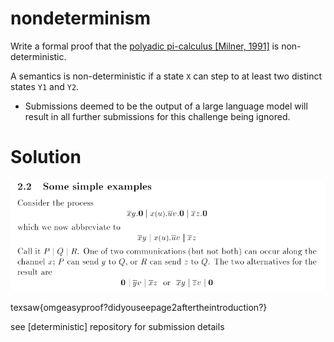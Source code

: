 # nondeterminism

Write a formal proof that the [polyadic pi-calculus [Milner, 1991]](https://era.ed.ac.uk/handle/1842/6050) is non-deterministic.

A semantics is non-deterministic if a state `X` can step to at least two distinct states `Y1` and `Y2`.

- Submissions deemed to be the output of a large language model will result in all further submissions for this challenge being ignored.

# Solution

![sol](Screenshot_20250401_153621.png)

texsaw{omgeasyproof?didyouseepage2aftertheintroduction?}

see [deterministic] repository for submission details
